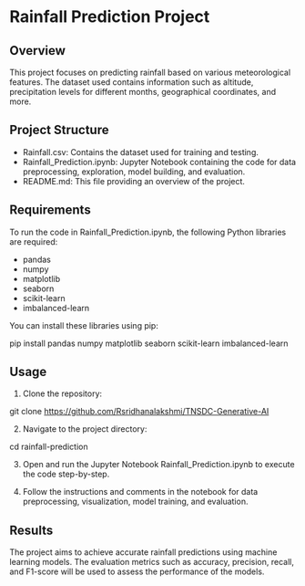 # Rainfall Prediction Project

## Overview
This project focuses on predicting rainfall based on various meteorological features. The dataset used contains information such as altitude, precipitation levels for different months, geographical coordinates, and more.

## Project Structure
- Rainfall.csv: Contains the dataset used for training and testing.
- Rainfall_Prediction.ipynb: Jupyter Notebook containing the code for data preprocessing, exploration, model building, and evaluation.
- README.md: This file providing an overview of the project.

## Requirements
To run the code in Rainfall_Prediction.ipynb, the following Python libraries are required:
- pandas
- numpy
- matplotlib
- seaborn
- scikit-learn
- imbalanced-learn

You can install these libraries using pip:


pip install pandas numpy matplotlib seaborn scikit-learn imbalanced-learn


## Usage
1. Clone the repository:


git clone https://github.com/Rsridhanalakshmi/TNSDC-Generative-AI


2. Navigate to the project directory:


cd rainfall-prediction


3. Open and run the Jupyter Notebook Rainfall_Prediction.ipynb to execute the code step-by-step.

4. Follow the instructions and comments in the notebook for data preprocessing, visualization, model training, and evaluation.

## Results
The project aims to achieve accurate rainfall predictions using machine learning models. The evaluation metrics such as accuracy, precision, recall, and F1-score will be used to assess the performance of the models.
